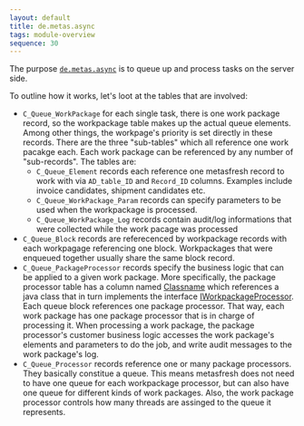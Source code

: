 ```yaml
---
layout: default
title: de.metas.async
tags: module-overview
sequence: 30
---
```


The purpose [`de.metas.async`](https://github.com/metasfresh/metasfresh/tree/master/de.metas.async) is to queue up and process tasks on the server side.

To outline how it works, let's loot at the tables that are involved:

* `C_Queue_WorkPackage` for each single task, there is one work package record, so the workpackage table makes up the actual queue elements. Among other things, the workpage's priority is set directly in these records.
There are the three "sub-tables" which all reference one work pacakge each. Each work package can be referenced by any number of "sub-records". The tables are:
  - `C_Queue_Element` records each reference one metasfresh record to work with via `AD_table_ID` and `Record_ID` columns. Examples include invoice candidates, shipment candidates etc.
  - `C_Queue_WorkPackage_Param` records can specify parameters to be used when the workpackage is processed.
  - `C_Queue_WorkPackage_Log` records contain audit/log informations that were collected while the work pacage was processed
* `C_Queue_Block` records are referecenced by workpackage records with each workpagage referencing one block. Workpackages that were enqueued together usually share the same block record.
* `C_Queue_PackageProcessor` records specify the business logic that can be applied to a given work package. More specifically, the package processor table has a column named [Classname](http://metasfresh.com/javadoc/metasfresh-master/de/metas/async/model/I_C_Queue_PackageProcessor.html#COLUMN_Classname)
which references a java class that in turn implements the interface [IWorkpackageProcessor](http://metasfresh.com/javadoc/metasfresh-master/de/metas/async/spi/IWorkpackageProcessor.html).
Each queue block references one package processor. That way, each work package has one package processor that is in charge of processing it. 
When processing a work package, the package processor's customer business logic accesses the work package's elements and parameters to do the job, and write audit messages to the work package's log.
* `C_Queue_Processor` records reference one or many package processors. They basically constitue a queue. 
This means metasfresh does not need to have one queue for each workpackage processor, but can also have one queue for different kinds of work packages.
Also, the work package processor controls how many threads are assinged to the queue it represents.


